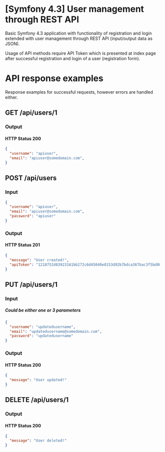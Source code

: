 # [Symfony 4.3] User management through REST API

Basic Symfony 4.3 application with functionality of registration and login extended with user management through REST API (input/output data as JSON).

Usage of API methods require API Token which is presented at index page after successful registration and login of a user (registration form).

# API response examples
Response examples for successful requests, however errors are handled either. 

## GET /api/users/1
### Output
#### HTTP Status 200
```json
{
  "username": "apiuser",
  "email": "apiuser@somedomain.com",
}
```

## POST /api/users
### Input
```json
{
  "username": "apiuser",
  "email": "apiuser@somedomain.com",
  "password": "apiuser"
}
```
### Output
#### HTTP Status 201
```json
{
  "message": "User created!",
  "apiToken": "1218752d83923161bb272c6d45040e8153d92b7bdca367bac3f5bd80da70d357"
}
```

## PUT /api/users/1
### Input
##### Could be either one or 3 parameters
```json
{
  "username": "updatedusername",
  "email": "updatedusername@somedomain.com",
  "password": "updatedusername"
}
```

### Output
#### HTTP Status 200
```json
{
  "message": "User updated!"
}
```

## DELETE /api/users/1
### Output
#### HTTP Status 200
```json
{
  "message": "User deleted!"
}
```
